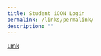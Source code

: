 ```yaml
---
title: Student iCON Login
permalink: /links/permalink/
description: ""
---
```

<a href="https://workspace.google.com/dashboard" style="font-size:14.5px;font-family:Open Sans;">Link</a>